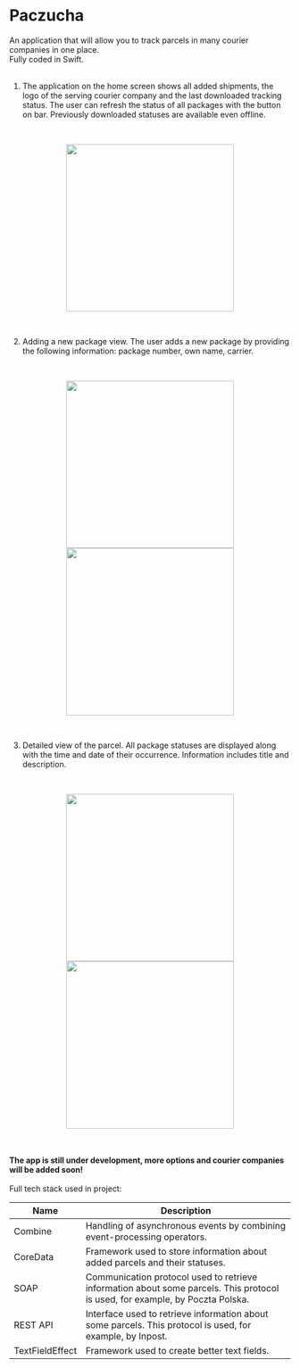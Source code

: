 # Paczucha
An application that will allow you to track parcels in many courier companies in one place.<br>
Fully coded in Swift.
<br>
<br>


1. The application on the home screen shows all added shipments, the logo of the serving courier company and the last downloaded tracking status. The user can refresh the status of all packages with the button on bar. Previously downloaded statuses are available even offline.
<br>
<p align="center"><img src="https://user-images.githubusercontent.com/45921300/135772286-e175e089-9cc3-4ed6-8d5a-3496918c17f8.png" width="300"> </p>
<br>

2. Adding a new package view. The user adds a new package by providing the following information: package number, own name, carrier.
<br>
<p align="center"><img src="https://user-images.githubusercontent.com/45921300/135772321-034b00fe-f879-484b-b62b-3303ca23a592.png" width="300"> <img src="https://user-images.githubusercontent.com/45921300/135772323-7a13c361-93b4-42af-bd7d-4c797c09817a.png" width="300"></p>
<br>

3. Detailed view of the parcel. All package statuses are displayed along with the time and date of their occurrence. Information includes title and description.
<br>
<p align="center"><img src="https://user-images.githubusercontent.com/45921300/135772335-4c682cd0-7f03-4919-bae1-3f291c9ce884.png" width="300"> <img src="https://user-images.githubusercontent.com/45921300/135772339-b95fbd1b-f28b-4fc5-8c51-421afb1cf01a.png" width="300"></p>
<br>
<br>
<b>The app is still under development, more options and courier companies will be added soon!</b>
<br>
<br>
Full tech stack used in project:

| Name | Description          |
| ------------- | ----------- |
| Combine      | Handling of asynchronous events by combining event-processing operators.|
| CoreData     | Framework used to store information about added parcels and their statuses.  |
| SOAP     | Communication protocol used to retrieve information about some parcels. This protocol is used, for example, by Poczta Polska.   |
| REST API    | Interface used to retrieve information about some parcels. This protocol is used, for example, by Inpost.   |
| TextFieldEffect  | Framework used to create better text fields.  |

